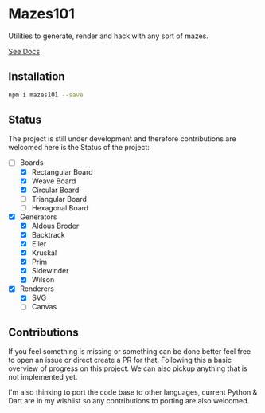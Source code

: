 # Mazes101

Utilities to generate, render and hack with any sort of mazes.

[See Docs](https://nmanumr.github.io/mazes101/)

## Installation

```sh
npm i mazes101 --save
```

## Status

The project is still under development and therefore contributions are welcomed here is the Status of the project:

- [ ] Boards
    * [x] Rectangular Board
    * [x] Weave Board
    * [x] Circular Board
    * [ ] Triangular Board
    * [ ] Hexagonal Board
- [x] Generators
    * [x] Aldous Broder
    * [x] Backtrack
    * [x] Eller
    * [x] Kruskal
    * [x] Prim
    * [x] Sidewinder
    * [x] Wilson
- [x] Renderers
    * [x] SVG
    * [ ] Canvas 

## Contributions
If you feel something is missing or something can be done better feel free to open an issue or direct create a PR for that. Following this a basic overview of progress on this project. We can also pickup anything that is not implemented yet.

I'm also thinking to port the code base to other languages, current Python & Dart are in my wishlist so any contributions to porting are also welcomed.
